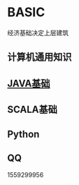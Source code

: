 # BASIC

经济基础决定上层建筑

## 计算机通用知识 

## [JAVA基础](./JavaBasic/JavaBasic.md)

## SCALA基础

## Python

##  QQ 
1559299956


